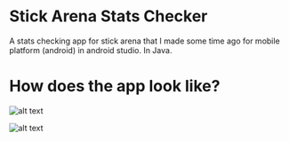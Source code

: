 # Stick Arena Stats Checker
A stats checking app for stick arena that I made some time ago for mobile platform (android) in android studio. In Java.

# How does the app look like?

![alt text](https://github.com/Michal2SAB/StickArena-Mobile-Stats-Checker/blob/main/main.jpg?raw=true)

![alt text](https://github.com/Michal2SAB/StickArena-Mobile-Stats-Checker/blob/main/second.jpg?raw=true)
